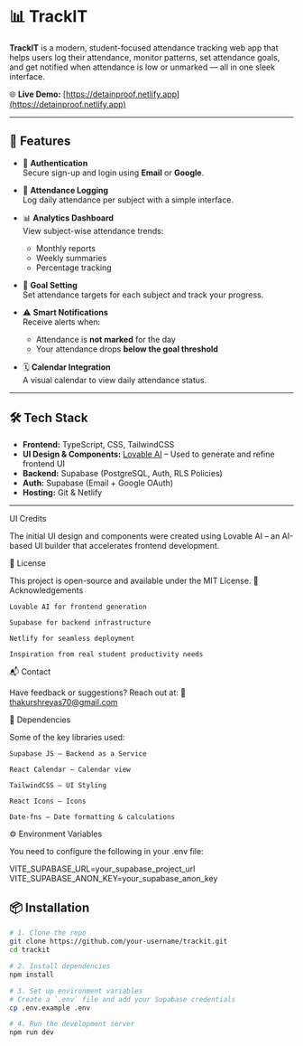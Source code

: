 # 📊 TrackIT

**TrackIT** is a modern, student-focused attendance tracking web app that helps users log their attendance, monitor patterns, set attendance goals, and get notified when attendance is low or unmarked — all in one sleek interface.

🌐 **Live Demo:** [https://detainproof.netlify.app](https://detainproof.netlify.app)

---

## 🚀 Features

- 🔐 **Authentication**  
  Secure sign-up and login using **Email** or **Google**.

- 📅 **Attendance Logging**  
  Log daily attendance per subject with a simple interface.

- 📊 **Analytics Dashboard**  
  View subject-wise attendance trends:
  - Monthly reports  
  - Weekly summaries  
  - Percentage tracking

- 🎯 **Goal Setting**  
  Set attendance targets for each subject and track your progress.

- ⚠️ **Smart Notifications**  
  Receive alerts when:
  - Attendance is **not marked** for the day  
  - Your attendance drops **below the goal threshold**

- 🗓️ **Calendar Integration**  
  A visual calendar to view daily attendance status.

---

## 🛠 Tech Stack

- **Frontend:** TypeScript, CSS, TailwindCSS  
- **UI Design & Components:** [Lovable AI](https://lovable.so) – Used to generate and refine frontend UI
- **Backend:** Supabase (PostgreSQL, Auth, RLS Policies)  
- **Auth:** Supabase (Email + Google OAuth)  
- **Hosting:** Git & Netlify

---
 UI Credits

The initial UI design and components were created using Lovable AI – an AI-based UI builder that accelerates frontend development.

📝 License

This project is open-source and available under the MIT License.
🙌 Acknowledgements

    Lovable AI for frontend generation

    Supabase for backend infrastructure

    Netlify for seamless deployment

    Inspiration from real student productivity needs

📬 Contact

Have feedback or suggestions? Reach out at:
📧 thakurshreyas70@gmail.com

🧩 Dependencies

Some of the key libraries used:

    Supabase JS – Backend as a Service

    React Calendar – Calendar view

    TailwindCSS – UI Styling

    React Icons – Icons

    Date-fns – Date formatting & calculations

⚙️ Environment Variables

You need to configure the following in your .env file:

VITE_SUPABASE_URL=your_supabase_project_url
VITE_SUPABASE_ANON_KEY=your_supabase_anon_key

## 📦 Installation

```bash
# 1. Clone the repo
git clone https://github.com/your-username/trackit.git
cd trackit

# 2. Install dependencies
npm install

# 3. Set up environment variables
# Create a `.env` file and add your Supabase credentials
cp .env.example .env

# 4. Run the development server
npm run dev





